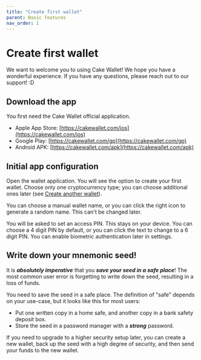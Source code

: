 ```yaml
---
title: "Create first wallet"
parent: Basic features
nav_order: 1
---
```


# Create first wallet

We want to welcome you to using Cake Wallet! We hope you have a wonderful experience. If you have any questions, please reach out to our support! :D

## Download the app

You first need the Cake Wallet official application.

* Apple App Store: [https://cakewallet.com/ios](https://cakewallet.com/ios)
* Google Play: [https://cakewallet.com/gp](https://cakewallet.com/gp)
* Android APK: [https://cakewallet.com/apk](https://cakewallet.com/apk)

## Initial app configuration

Open the wallet application. You will see the option to create your first wallet. Choose only one cryptocurrency type; you can choose additional ones later (see [Create another wallet](/docs/basic-features/create-another-wallet)).

You can choose a manual wallet name, or you can click the right icon to generate a random name. This can't be changed later.

You will be asked to set an access PIN. This stays on your device. You can choose a 4 digit PIN by default, or you can click the text to change to a 6 digit PIN. You can enable biometric authentication later in settings.

## Write down your mnemonic seed!

It is ***absolutely imperative*** that you ***save your seed in a safe place***! The most common user error is forgetting to write down the seed, resulting in a loss of funds.

You need to save the seed in a safe place. The definition of "safe" depends on your use-case, but it looks like this for most users:

* Put one written copy in a home safe, and another copy in a bank safety deposit box.
* Store the seed in a password manager with a ***strong*** password.

If you need to upgrade to a higher security setup later, you can create a new wallet, back up the seed with a high degree of security, and then send your funds to the new wallet.
